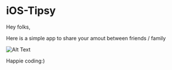 # iOS-Tipsy

Hey folks,

Here is a simple app to share your amout between friends / family

![Alt Text](https://media.giphy.com/media/l3DM5QaNmyzfc0RkTw/giphy.gif)

Happie coding:)
